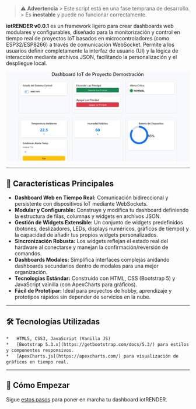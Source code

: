 > ⚠️ **Advertencia** > Este script está en una fase temprana de desarrollo. > Es **inestable** y puede no funcionar correctamente.

**iotRENDER v0.0.1** es un framework ligero para crear dashboards web modulares y configurables, diseñado para la monitorización y control en tiempo real de proyectos IoT basados en microcontroladores (como ESP32/ESP8266) a través de comunicación WebSocket. Permite a los usuarios definir completamente la interfaz de usuario (UI) y la lógica de interacción mediante archivos JSON, facilitando la personalización y el despliegue local.

![Screenshot](./docs/img/principal.png)

---

## 🌟 Características Principales

*   **Dashboard Web en Tiempo Real:** Comunicación bidireccional y persistente con dispositivos IoT mediante WebSockets.
*   **Modular y Configurable:** Construye y modifica tu dashboard definiendo la estructura de filas, columnas y widgets en archivos JSON.
*   **Gestión de Widgets Extensible:** Un conjunto de widgets predefinidos (botones, deslizadores, LEDs, displays numéricos, gráficos de tiempo) y la capacidad de añadir tus propios widgets personalizados.
*   **Sincronización Robusta:** Los widgets reflejan el estado real del hardware  al conectarse y manejan la confirmación/reversión de comandos.
*   **Dashboards Modales:** Simplifica interfaces complejas anidando dashboards secundarios dentro de modales para una mejor organización.
*   **Tecnologías Estándar:** Construido con HTML, CSS (Bootstrap 5) y JavaScript vainilla (con ApexCharts para gráficos).
*   **Fácil de Prototipar:** Ideal para proyectos de hobby, aprendizaje y prototipos rápidos sin depender de servicios en la nube.

---

## 🛠️ Tecnologías Utilizadas

    *   HTML5, CSS3, JavaScript (Vanilla JS)
    *   [Bootstrap 5.3.x](https://getbootstrap.com/docs/5.3/) para estilos y componentes responsivos.
    *   [ApexCharts.js](https://apexcharts.com/) para visualización de gráficos en tiempo real.

    

---

## 🚀 Cómo Empezar

Sigue [estos pasos](./docs/ES/index.md) para poner en marcha tu dashboard iotRENDER.




